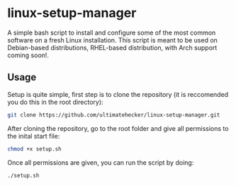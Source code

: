 # linux-setup-manager
A simple bash script to install and configure some of the most common software on a fresh Linux installation. This script is meant to be used on Debian-based distributions, RHEL-based distribution, with Arch support coming soon!.

## Usage
Setup is quite simple, first step is to clone the repository (it is reccomended you do this in the root directory):

```bash
git clone https://github.com/ultimatehecker/linux-setup-manager.git
```

After cloning the repository, go to the root folder and give all permissions to the inital start file:

```bash
chmod +x setup.sh
```

Once all permissions are given, you can run the script by doing:

```bash
./setup.sh
```
